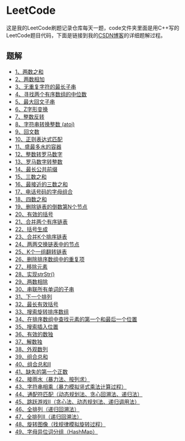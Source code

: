 # LeetCode
这是我的LeetCode刷题记录仓库每天一题，code文件夹里面是用C++写的LeetCode题目代码，下面是链接到我的[CSDN博客](https://blog.csdn.net/revendell/category_9400836.html)的详细题解过程。
## 题解
- [1、两数之和](https://blog.csdn.net/Revendell/article/details/103226344)<br>
- [2、两数相加](https://blog.csdn.net/Revendell/article/details/103230049)<br>
- [3、无重复字符的最长子串](https://blog.csdn.net/Revendell/article/details/103244573)<br>
- [4、寻找两个有序数组的中位数](https://blog.csdn.net/Revendell/article/details/103256310)<br>
- [5、最大回文子串](https://blog.csdn.net/Revendell/article/details/103300317)<br>
- [6、Z字形变换](https://blog.csdn.net/Revendell/article/details/103316424)<br>
- [7、整数反转](https://blog.csdn.net/Revendell/article/details/103316543)<br>
- [8、字符串转换整数 (atoi)](https://blog.csdn.net/Revendell/article/details/103335773)<br>
- [9、回文数](https://blog.csdn.net/Revendell/article/details/103336726)<br>
- [10、正则表达式匹配](https://blog.csdn.net/Revendell/article/details/103394816)<br>
- [11、盛最多水的容器](https://blog.csdn.net/Revendell/article/details/103357034)<br>
- [12、整数转罗马数字](https://blog.csdn.net/Revendell/article/details/103398130)<br>
- [13、罗马数字转整数](https://blog.csdn.net/Revendell/article/details/103406765)<br>
- [14、最长公共前缀](https://blog.csdn.net/Revendell/article/details/103408606)<br>
- [15、三数之和](https://blog.csdn.net/Revendell/article/details/103424913)<br>
- [16、最接近的三数之和](https://blog.csdn.net/Revendell/article/details/103428117)<br>
- [17、电话号码的字母组合](https://blog.csdn.net/Revendell/article/details/103450593)<br>
- [18、四数之和](https://blog.csdn.net/Revendell/article/details/103438442)<br>
- [19、删除链表的倒数第N个节点](https://blog.csdn.net/Revendell/article/details/103444927)<br>
- [20、有效的括号](https://blog.csdn.net/Revendell/article/details/103446886)<br>
- [21、合并两个有序链表](https://blog.csdn.net/Revendell/article/details/103460468)<br>
- [22、括号生成](https://blog.csdn.net/Revendell/article/details/103468918)<br>
- [23、合并K个排序链表](https://blog.csdn.net/Revendell/article/details/103482864)<br>
- [24、两两交换链表中的节点](https://blog.csdn.net/Revendell/article/details/103500685)<br>
- [25、K个一组翻转链表](https://blog.csdn.net/Revendell/article/details/103509921)<br>
- [26、删除排序数组中的重复项](https://blog.csdn.net/Revendell/article/details/103527479)<br>
- [27、移除元素](https://blog.csdn.net/Revendell/article/details/103537223)<br>
- [28、实现strStr()](https://blog.csdn.net/Revendell/article/details/103563947)<br>
- [29、两数相除](https://blog.csdn.net/Revendell/article/details/103579888)<br>
- [30、串联所有单词的子串](https://blog.csdn.net/Revendell/article/details/104981146)<br>
- [31、下一个排列](https://blog.csdn.net/Revendell/article/details/105001888)<br>
- [32、最长有效括号](https://blog.csdn.net/Revendell/article/details/105011706)<br>
- [33、搜索旋转排序数组](https://blog.csdn.net/Revendell/article/details/105028452)<br>
- [34、在排序数组中查找元素的第一个和最后一个位置](https://blog.csdn.net/Revendell/article/details/105049053)<br>
- [35、搜索插入位置](https://blog.csdn.net/Revendell/article/details/103958788)<br>
- [36、有效的数独](https://blog.csdn.net/Revendell/article/details/105074042)<br>
- [37、解数独](https://blog.csdn.net/Revendell/article/details/105102064)<br>
- [38、外观数列](https://blog.csdn.net/Revendell/article/details/105118505)<br>
- [39、组合总和](https://blog.csdn.net/Revendell/article/details/105125318)<br>
- [40、组合总和II](https://blog.csdn.net/Revendell/article/details/105153930)<br>
- [41、缺失的第一个正数](https://blog.csdn.net/Revendell/article/details/105165285)<br>
- [42、接雨水（暴力法、按列求）](https://blog.csdn.net/Revendell/article/details/105172091)<br>
- [43、字符串相乘（暴力模拟竖式乘法计算过程）](https://blog.csdn.net/Revendell/article/details/105182535)<br>
- [44、通配符匹配（动态规划法、贪心回溯法、递归法）](https://blog.csdn.net/Revendell/article/details/105208661)<br>
- [45、跳跃游戏II（贪心法、动态规划法、递归调用法）](https://blog.csdn.net/Revendell/article/details/105225173)<br>
- [46、全排列（递归回溯法）](https://blog.csdn.net/Revendell/article/details/105250593)<br>
- [47、全排列II（递归回溯法）](https://blog.csdn.net/Revendell/article/details/105270494)<br>
- [48、旋转图像（找规律模拟旋转过程）](https://blog.csdn.net/Revendell/article/details/105273995)<br>
- [49、字母异位词分组（HashMap）](https://blog.csdn.net/Revendell/article/details/105294252)<br>
